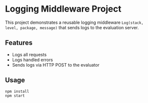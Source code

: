 # Logging Middleware Project

This project demonstrates a reusable logging middleware `Log(stack, level, package, message)` that sends logs to the evaluation server.

## Features
- Logs all requests
- Logs handled errors
- Sends logs via HTTP POST to the evaluator

## Usage

```bash
npm install
npm start
